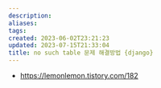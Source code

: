 ```yaml
---
description:
aliases: 
tags: 
created: 2023-06-02T23:21:23
updated: 2023-07-15T21:33:04
title: no such table 문제 해결방법 {django}
---
```

- https://lemonlemon.tistory.com/182
